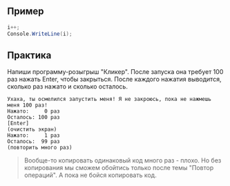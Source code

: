 ## Пример
```cs
i++;
Console.WriteLine(i);
```

## Практика
Напиши программу-розыгрыш "Кликер". После запуска она требует 100 раз нажать Enter, чтобы закрыться. После каждого нажатия выводится, сколько раз нажато и сколько осталось.
```
Ухаха, ты осмелился запустить меня! Я не закроюсь, пока не нажмешь меня 100 раз!
Нажато:     0 раз
Осталось: 100 раз
[Enter]
(очистить экран)
Нажато:     1 раз
Осталось:  99 раз
(повторить много раз)
```
>Вообще-то копировать одинаковый код много раз - плохо. Но без копирования мы сможем обойтись только после темы "Повтор операций". А пока не бойся копировать код.
